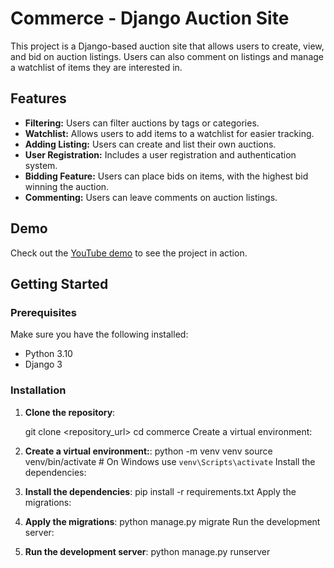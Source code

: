 # Commerce - Django Auction Site

This project is a Django-based auction site that allows users to create, view, and bid on auction listings. Users can also comment on listings and manage a watchlist of items they are interested in.

## Features

- **Filtering:** Users can filter auctions by tags or categories.
- **Watchlist:** Allows users to add items to a watchlist for easier tracking.
- **Adding Listing:** Users can create and list their own auctions.
- **User Registration:** Includes a user registration and authentication system.
- **Bidding Feature:** Users can place bids on items, with the highest bid winning the auction.
- **Commenting:** Users can leave comments on auction listings.

## Demo

Check out the [YouTube demo](https://www.youtube.com/watch?v=uriYljeqHgA) to see the project in action.

## Getting Started

### Prerequisites

Make sure you have the following installed:

- Python 3.10
- Django 3

### Installation

1. **Clone the repository**:


   git clone <repository_url>
   cd commerce
Create a virtual environment:

2. **Create a virtual environment:**:
python -m venv venv
source venv/bin/activate  # On Windows use `venv\Scripts\activate`
Install the dependencies:

3. **Install the dependencies**:
pip install -r requirements.txt
Apply the migrations:

4. **Apply the migrations**:
python manage.py migrate
Run the development server:

5. **Run the development server**:
python manage.py runserver
